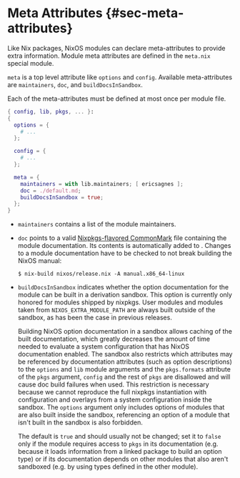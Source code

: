 # Meta Attributes {#sec-meta-attributes}

Like Nix packages, NixOS modules can declare meta-attributes to provide
extra information. Module meta attributes are defined in the `meta.nix`
special module.

`meta` is a top level attribute like `options` and `config`. Available
meta-attributes are `maintainers`, `doc`, and `buildDocsInSandbox`.

Each of the meta-attributes must be defined at most once per module
file.

```nix
{ config, lib, pkgs, ... }:
{
  options = {
    # ...
  };

  config = {
    # ...
  };

  meta = {
    maintainers = with lib.maintainers; [ ericsagnes ];
    doc = ./default.md;
    buildDocsInSandbox = true;
  };
}
```

-   `maintainers` contains a list of the module maintainers.

-   `doc` points to a valid [Nixpkgs-flavored CommonMark](
      https://nixos.org/manual/nixpkgs/unstable/#sec-contributing-markup
    ) file containing the module
    documentation. Its contents is automatically added to
    [](#ch-configuration). Changes to a module documentation have to
    be checked to not break building the NixOS manual:

    ```ShellSession
    $ nix-build nixos/release.nix -A manual.x86_64-linux
    ```

-  `buildDocsInSandbox` indicates whether the option documentation for the
   module can be built in a derivation sandbox. This option is currently only
   honored for modules shipped by nixpkgs. User modules and modules taken from
   `NIXOS_EXTRA_MODULE_PATH` are always built outside of the sandbox, as has
   been the case in previous releases.

   Building NixOS option documentation in a sandbox allows caching of the built
   documentation, which greatly decreases the amount of time needed to evaluate
   a system configuration that has NixOS documentation enabled. The sandbox also
   restricts which attributes may be referenced by documentation attributes
   (such as option descriptions) to the `options` and `lib` module arguments and
   the `pkgs.formats` attribute of the `pkgs` argument, `config` and the rest of
   `pkgs` are disallowed and will cause doc build failures when used. This
   restriction is necessary because we cannot reproduce the full nixpkgs
   instantiation with configuration and overlays from a system configuration
   inside the sandbox. The `options` argument only includes options of modules
   that are also built inside the sandbox, referencing an option of a module
   that isn't built in the sandbox is also forbidden.

   The default is `true` and should usually not be changed; set it to `false`
   only if the module requires access to `pkgs` in its documentation (e.g.
   because it loads information from a linked package to build an option type)
   or if its documentation depends on other modules that also aren't sandboxed
   (e.g. by using types defined in the other module).

